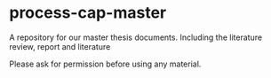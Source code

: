 process-cap-master
==================

A repository for our master thesis documents. Including the literature review, report and literature

Please ask for permission before using any material. 

